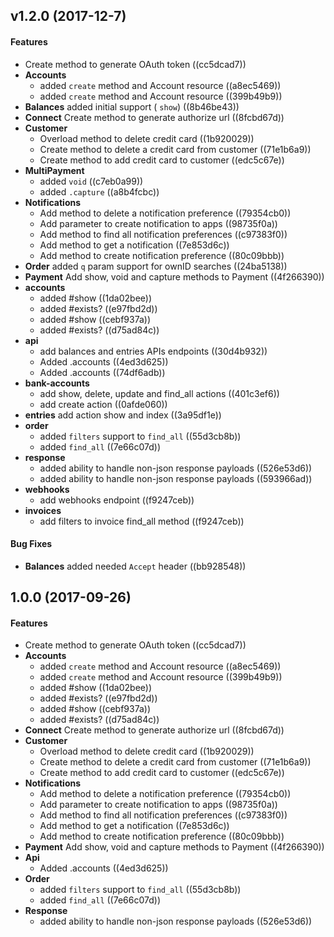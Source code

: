 <a name="v1.1.0"></a>
## v1.2.0 (2017-12-7)


#### Features

*   Create method to generate OAuth token ((cc5dcad7))
* **Accounts**
  *  added `create` method and Account resource ((a8ec5469))
  *  added `create` method and Account resource ((399b49b9))
* **Balances**  added initial support ( `show`) ((8b46be43))
* **Connect**  Create method to generate authorize url ((8fcbd67d))
* **Customer**
  *  Overload method to delete credit card ((1b920029))
  *  Create method to delete a credit card from customer ((71e1b6a9))
  *  Create method to add credit card to customer ((edc5c67e))
* **MultiPayment**
  *  added `void` ((c7eb0a99))
  *  added `.capture` ((a8b4fcbc))
* **Notifications**
  *  Add method to delete a notification preference ((79354cb0))
  *  Add parameter to create notification to apps ((98735f0a))
  *  Add method to find all notification preferences ((c97383f0))
  *  Add method to get a notification ((7e853d6c))
  *  Add method to create notification preference ((80c09bbb))
* **Order**  added `q` param support for ownID searches ((24ba5138))
* **Payment**  Add show, void and capture methods to Payment ((4f266390))
* **accounts**
  *  added #show ((1da02bee))
  *  added #exists? ((e97fbd2d))
  *  added #show ((cebf937a))
  *  added #exists? ((d75ad84c))
* **api**
  *  add balances and entries APIs endpoints ((30d4b932))
  *  Added .accounts ((4ed3d625))
  *  Added .accounts ((74df6adb))
* **bank-accounts**
  *  add show, delete, update and find_all actions ((401c3ef6))
  *  add create action ((0afde060))
* **entries**  add action show and index ((3a95df1e))
* **order**
  *  added `filters` support to `find_all` ((55d3cb8b))
  *  added `find_all` ((7e66c07d))
* **response**
  *  added ability to handle non-json response payloads ((526e53d6))
  *  added ability to handle non-json response payloads ((593966ad))
* **webhooks**
  *  add webhooks endpoint ((f9247ceb))
* **invoices**
  *  add filters to invoice find_all method ((f9247ceb))

#### Bug Fixes

* **Balances**  added needed `Accept` header ((bb928548))



<a name="1.0.0"></a>
## 1.0.0 (2017-09-26)


#### Features

*   Create method to generate OAuth token ((cc5dcad7))
* **Accounts**
  *  added `create` method and Account resource ((a8ec5469))
  *  added `create` method and Account resource ((399b49b9))
  *  added #show ((1da02bee))
  *  added #exists? ((e97fbd2d))
  *  added #show ((cebf937a))
  *  added #exists? ((d75ad84c))
* **Connect**  Create method to generate authorize url ((8fcbd67d))
* **Customer**
  *  Overload method to delete credit card ((1b920029))
  *  Create method to delete a credit card from customer ((71e1b6a9))
  *  Create method to add credit card to customer ((edc5c67e))
* **Notifications**
  *  Add method to delete a notification preference ((79354cb0))
  *  Add parameter to create notification to apps ((98735f0a))
  *  Add method to find all notification preferences ((c97383f0))
  *  Add method to get a notification ((7e853d6c))
  *  Add method to create notification preference ((80c09bbb))
* **Payment**  Add show, void and capture methods to Payment ((4f266390))
* **Api**
  *  Added .accounts ((4ed3d625))
* **Order**
  *  added `filters` support to `find_all` ((55d3cb8b))
  *  added `find_all` ((7e66c07d))
* **Response**
  *  added ability to handle non-json response payloads ((526e53d6))
